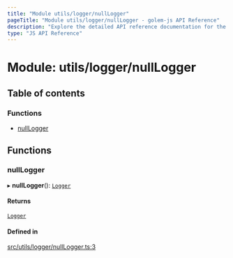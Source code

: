 ```yaml
---
title: "Module utils/logger/nullLogger"
pageTitle: "Module utils/logger/nullLogger - golem-js API Reference"
description: "Explore the detailed API reference documentation for the Module utils/logger/nullLogger within the golem-js SDK for the Golem Network."
type: "JS API Reference"
---
```

# Module: utils/logger/nullLogger

## Table of contents

### Functions

- [nullLogger](utils_logger_nullLogger#nulllogger)

## Functions

### nullLogger

▸ **nullLogger**(): [`Logger`](../interfaces/utils_logger_logger.Logger)

#### Returns

[`Logger`](../interfaces/utils_logger_logger.Logger)

#### Defined in

[src/utils/logger/nullLogger.ts:3](https://github.com/golemfactory/golem-js/blob/22da85c/src/utils/logger/nullLogger.ts#L3)
